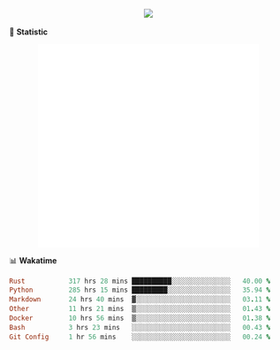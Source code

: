 <!-- https://github.com/DenverCoder1/readme-typing-svg -->
<p align="center">
<img src="https://readme-typing-svg.demolab.com?font=Orbitron&size=25&pause=1000&center=true&vCenter=true&random=false&width=600&lines=Welcome+to+my+GitHub+profile+page!" />


🌟 **Statistic**

<p align="center">
  <img width="400" align="top" src="https://github.com/fllesser/fllesser/blob/main/left.svg" />
  <img width="400" align="top" src="https://github.com/fllesser/fllesser/blob/main/right.svg" />
</p>


📊 **Wakatime**

<!--START_SECTION:waka-->

```ruby
Rust           317 hrs 28 mins ██████████░░░░░░░░░░░░░░░   40.00 %
Python         285 hrs 15 mins █████████░░░░░░░░░░░░░░░░   35.94 %
Markdown       24 hrs 40 mins  ▓░░░░░░░░░░░░░░░░░░░░░░░░   03.11 %
Other          11 hrs 21 mins  ▒░░░░░░░░░░░░░░░░░░░░░░░░   01.43 %
Docker         10 hrs 56 mins  ▒░░░░░░░░░░░░░░░░░░░░░░░░   01.38 %
Bash           3 hrs 23 mins   ░░░░░░░░░░░░░░░░░░░░░░░░░   00.43 %
Git Config     1 hr 56 mins    ░░░░░░░░░░░░░░░░░░░░░░░░░   00.24 %
```

<!--END_SECTION:waka-->


